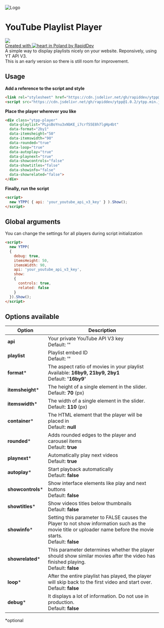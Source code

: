 ![Logo](https://github.com/rapiddev/ytpp/blob/main/.github/screenshot-1.jpg?raw=true)
# YouTube Playlist Player
[![](https://data.jsdelivr.com/v1/package/gh/rapiddev/ytpp/badge)](https://www.jsdelivr.com/package/gh/rapiddev/ytpp)  
[Created with ![heart](http://i.imgur.com/oXJmdtz.gif) in Poland by RapidDev](https://rdev.cc/)<br />
A simple way to display playlists nicely on your website. Reponsively, using YT API V3.  
This is an early version so there is still room for improvement.

## Usage
**Add a reference to the script and style**
```html
<link rel="stylesheet" href="https://cdn.jsdelivr.net/gh/rapiddev/ytpp@1.0.2/ytpp.min.css">
<script src="https://cdn.jsdelivr.net/gh/rapiddev/ytpp@1.0.2/ytpp.min.js"></script>
```

**Place the player wherever you like**
```html
<div class="ytpp-player"
  data-playlist="PLpsBoYnu3xNbKE_i7crf55E8h7lgHp4bt"
  data-format="2by1"
  data-itemsheight="50"
  data-itemswidth="90"
  data-rounded="true"
  data-loop="true"
  data-autoplay="true"
  data-playnext="true"
  data-showcontrols="false"
  data-showtitles="false"
  data-showinfo="false"
  data-showrelated="false">
</div>
```

**Finally, run the script**
```html
<script>
  new YTPP( { api: 'your_youtube_api_v3_key' } ).Show();
</script>
```

## Global arguments
You can change the settings for all players during script initialization  

```html
<script>
  new YTPP(
  {
    debug: true,
    itemsHeight: 50,
    itemsWidth: 90,
    api: 'your_youtube_api_v3_key',
    show:
    {
      controls: true,
      related: false
    }
  }).Show();
</script>
```

## Options available
| Option | Description |
| --- | --- | 
| **api** | Your private YouTube API V3 key<br/>Default: **''** |
| **playlist** | Playlist embed ID<br/>Default: **''** |
| **format*** | The aspect ratio of movies in your playlist<br/>Available: **16by9, 21by9, 2by1**<br/>Default: **'16by9'** |
| **itemsheight*** | The height of a single element in the slider.<br/>Default: **70** (px) |
| **itemswidth*** | The width of a single element in the slider.<br/>Default: **110** (px) |
| **container*** | The HTML element that the player will be placed in<br/>Default: **null** |
| **rounded*** | Adds rounded edges to the player and carousel items<br/>Default: **true** |
| **playnext*** | Automatically play next videos<br/>Default: **true** |
| **autoplay*** | Start playback automatically<br/>Default: **false** |
| **showcontrols*** | Show interface elements like play and next buttons<br/>Default: **false** |
| **showtitles*** | Show videos titles below thumbnails<br/>Default: **false** |
| **showinfo*** | Setting this parameter to FALSE causes the Player to not show information such as the movie title or uploader name before the movie starts.<br/>Default: **false** |
| **showrelated*** | This parameter determines whether the player should show similar movies after the video has finished playing.<br/>Default: **false** |
| **loop*** | After the entire playlist has played, the player will skip back to the first video and start over.<br/>Default: **false** |
| **debug*** | It displays a lot of information. Do not use in production.<br/>Default: **false** |

*optional
